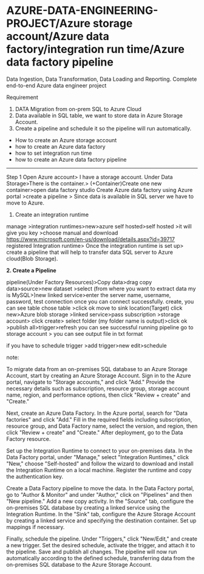 
# AZURE-DATA-ENGINEERING-PROJECT/Azure storage account/Azure data factory/integration run time/Azure data factory pipeline
Data Ingestion, Data Transformation, Data Loading and Reporting.
Complete end-to-end Azure data engineer project

Requirement
1. DATA Migration from on-prem SQL to Azure Cloud
2. Data available in SQL table, we want to store data in Azure Storage Account.
3. Create a pipeline and schedule it so the pipeline will run automatically.
   
- How to create an Azure storage account
- how to create an Azure data factory 
- how to set integration run time
- how to create an Azure data factory pipeline


*************************************************************************************************************************************************************************************************************
Step 1 
Open Azure account> I have a storage account. Under Data Storage>There is the container.> (+Container)Create one new container>open data factory studio 
Create Azure data factory using Azure portal >create a pipeline > Since data is available in SQL server we have to move to Azure.


1. Create an integration runtime

manage >integration runtimes>new>azure self hosted>self hosted >it will give you key >choose manual and download 
https://www.microsoft.com/en-us/download/details.aspx?id=39717
registered Integration runtime> Once the integration runtime is set up> create a pipeline that will help to transfer data SQL server to Azure cloud(Blob Storage).

 **2. Create a Pipeline**

pipeline(Under Factory Resources)>Copy data>drag copy data>source>new dataset >select (from where you want to extract data my is MySQL>)new linked service>enter the server name, username, password, test connection 
once you can connect successfully. create, you can see table chose table >click ok 
move to sink location(Target)
click new>Azure blob storage >linked service>pass subscription >storage account> click create> select folder (my folder name is output)>click ok >publish all>trigger>refresh you can see successful running pipeline
go to storage account > you can see output file in txt format


if you have to schedule trigger >add trigger>new edit>schedule



note:

To migrate data from an on-premises SQL database to an Azure Storage Account, start by creating an Azure Storage Account. Sign in to the Azure portal, navigate to "Storage accounts," and click "Add." Provide the necessary details such as subscription, resource group, storage account name, region, and performance options, then click "Review + create" and "Create."

Next, create an Azure Data Factory. In the Azure portal, search for "Data factories" and click "Add." Fill in the required fields including subscription, resource group, and Data Factory name, select the version, and region, then click "Review + create" and "Create." After deployment, go to the Data Factory resource.

Set up the Integration Runtime to connect to your on-premises data. In the Data Factory portal, under "Manage," select "Integration Runtimes," click "New," choose "Self-hosted" and follow the wizard to download and install the Integration Runtime on a local machine. Register the runtime and copy the authentication key.

Create a Data Factory pipeline to move the data. In the Data Factory portal, go to "Author & Monitor" and under "Author," click on "Pipelines" and then "New pipeline." Add a new copy activity. In the "Source" tab, configure the on-premises SQL database by creating a linked service using the Integration Runtime. In the "Sink" tab, configure the Azure Storage Account by creating a linked service and specifying the destination container. Set up mappings if necessary.

Finally, schedule the pipeline. Under "Triggers," click "New/Edit," and create a new trigger. Set the desired schedule, activate the trigger, and attach it to the pipeline. Save and publish all changes. The pipeline will now run automatically according to the defined schedule, transferring data from the on-premises SQL database to the Azure Storage Account.












